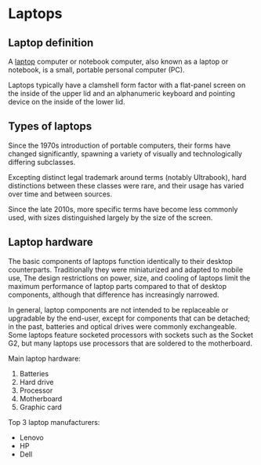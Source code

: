 # Laptops

## Laptop definition

A [laptop](https://en.wikipedia.org/wiki/Laptop) computer or notebook computer, also known as a laptop or notebook, is a small, portable personal computer (PC).

Laptops typically have a clamshell form factor with a flat-panel screen on the inside of the upper lid and an alphanumeric keyboard and pointing device on the inside of the lower lid.

## Types of laptops

Since the 1970s introduction of portable computers, their forms have changed significantly, spawning a variety of visually and technologically differing subclasses.

Excepting distinct legal trademark around terms (notably Ultrabook), hard distinctions between these classes were rare, and their usage has varied over time and between sources.

Since the late 2010s, more specific terms have become less commonly used, with sizes distinguished largely by the size of the screen.

## Laptop hardware

The basic components of laptops function identically to their desktop counterparts. Traditionally they were miniaturized and adapted to mobile use, The design restrictions on power, size, and cooling of laptops limit the maximum performance of laptop parts compared to that of desktop components, although that difference has increasingly narrowed.

In general, laptop components are not intended to be replaceable or upgradable by the end-user, except for components that can be detached; in the past, batteries and optical drives were commonly exchangeable. Some laptops feature socketed processors with sockets such as the Socket G2, but many laptops use processors that are soldered to the motherboard.

Main laptop hardware:  
1. Batteries
2. Hard drive
3. Processor
4. Motherboard
5. Graphic card

Top 3 laptop manufacturers:  
* Lenovo
* HP
* Dell